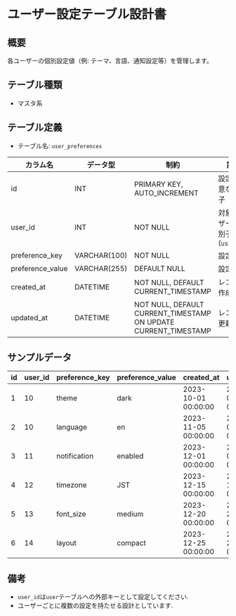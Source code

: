 # ユーザー設定テーブル設計書

## 概要
各ユーザーの個別設定値（例: テーマ、言語、通知設定等）を管理します。

## テーブル種類
- マスタ系

## テーブル定義
- テーブル名: `user_preferences`

| カラム名     | データ型     | 制約                              | 説明                           |
|--------------|--------------|-----------------------------------|--------------------------------|
| id           | INT          | PRIMARY KEY, AUTO_INCREMENT       | 設定の一意な識別子             |
| user_id      | INT          | NOT NULL                          | 対象ユーザーの識別子 (`user.id`) |
| preference_key   | VARCHAR(100)  | NOT NULL                        | 設定キー                       |
| preference_value | VARCHAR(255)  | DEFAULT NULL                    | 設定値                         |
| created_at   | DATETIME     | NOT NULL, DEFAULT CURRENT_TIMESTAMP | レコード作成日時             |
| updated_at   | DATETIME     | NOT NULL, DEFAULT CURRENT_TIMESTAMP ON UPDATE CURRENT_TIMESTAMP | レコード更新日時 |

## サンプルデータ

| id | user_id | preference_key | preference_value | created_at           | updated_at           |
|----|---------|----------------|------------------|----------------------|----------------------|
| 1  | 10      | theme          | dark             | 2023-10-01 00:00:00  | 2023-10-01 00:00:00  |
| 2  | 10      | language       | en               | 2023-11-05 00:00:00  | 2023-11-05 00:00:00  |
| 3  | 11      | notification   | enabled          | 2023-12-01 00:00:00  | 2023-12-01 00:00:00  |
| 4  | 12      | timezone       | JST              | 2023-12-15 00:00:00  | 2023-12-15 00:00:00  |
| 5  | 13      | font_size      | medium           | 2023-12-20 00:00:00  | 2023-12-20 00:00:00  |
| 6  | 14      | layout         | compact          | 2023-12-25 00:00:00  | 2023-12-25 00:00:00  |

## 備考
- `user_id`は`user`テーブルへの外部キーとして設定してください.
- ユーザーごとに複数の設定を持たせる設計としています.

